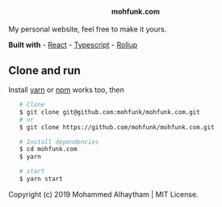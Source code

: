 <div align="center">
 <h4> mohfunk.com </h4>
 </div>
My personal website, feel free to make it yours.

**Built with**
    - [React](https://reactjs.com)
    - [Typescript](https://www.typescriptlang.org/)
    - [Rollup](https://rollupjs.org/)

## Clone and run
Install [yarn](https://www.yarnpkg.com/) or [npm](https://www.npmjs.com/) works too, then
```bash
   # Clone
   $ git clone git@github.com:mohfunk/mohfunk.com.git
   # or
   $ git clone https://github.com/mohfunk/mohfunk.com.git

   # Install dependencies
   $ cd mohfunk.com
   $ yarn

   # start
   $ yarn start
```




Copyright (c) 2019 Mohammed Alhaytham | MIT License.
